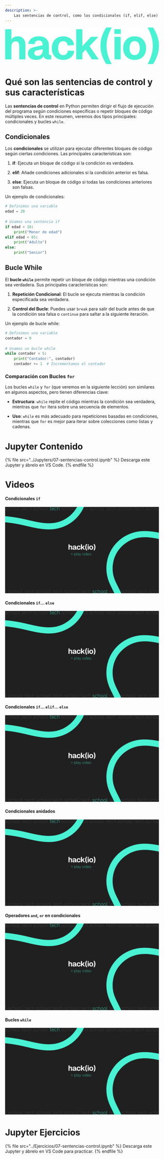 ```yaml
---
description: >-
    Las sentencias de control, como los condicionales (if, elif, else) y los bucles while, dirigen el flujo del programa según condiciones y repiten bloques de código mientras sean verdaderas.
---
```


<div style="text-align: center;">
  <img src="https://github.com/Hack-io-Data/Imagenes/blob/main/01-LogosHackio/logo_celeste@4x.png?raw=true" alt="logo hack(io)" />
</div>


# Qué son las sentencias de control y sus características

Las **sentencias de control** en Python permiten dirigir el flujo de ejecución del programa según condiciones específicas o repetir bloques de código múltiples veces. En este resumen, veremos dos tipos principales: condicionales y bucles `while`.

## Condicionales

Los **condicionales** se utilizan para ejecutar diferentes bloques de código según ciertas condiciones. Las principales características son:

1. **if**: Ejecuta un bloque de código si la condición es verdadera.

2. **elif**: Añade condiciones adicionales si la condición anterior es falsa.

3. **else**: Ejecuta un bloque de código si todas las condiciones anteriores son falsas.

Un ejemplo de condicionales:

```python
# Definimos una variable
edad = 20

# Usamos una sentencia if
if edad < 18:
    print("Menor de edad")
elif edad < 65:
    print("Adulto")
else:
    print("Senior")
```

## Bucle While

El **bucle `while`** permite repetir un bloque de código mientras una condición sea verdadera. Sus principales características son:

1. **Repetición Condicional**: El bucle se ejecuta mientras la condición especificada sea verdadera.

2. **Control del Bucle**: Puedes usar `break` para salir del bucle antes de que la condición sea falsa o `continue` para saltar a la siguiente iteración.

Un ejemplo de bucle while: 

```python
# Definimos una variable
contador = 0

# Usamos un bucle while
while contador < 5:
    print("Contador:", contador)
    contador += 1  # Incrementamos el contador
```



### Comparación con Bucles `for`

Los bucles `while` y `for` (que veremos en la siguiente lección) son similares en algunos aspectos, pero tienen diferencias clave:

- **Estructura**: `while` repite el código mientras la condición sea verdadera, mientras que `for` itera sobre una secuencia de elementos.

- **Uso**: `while` es más adecuado para repeticiones basadas en condiciones, mientras que `for` es mejor para iterar sobre colecciones como listas y cadenas.

# Jupyter Contenido

{% file src="../Jupyters/07-sentencias-control.ipynb" %}
Descarga este Jupyter y ábrelo en VS Code.
{% endfile %}


# Videos

#### Condicionales `if`
<div align="center">
  <a href="https://vimeo.com/933410755/4150c7c7e3?share=copy">
    <img src="https://github.com/Hack-io-Data/Imagenes/blob/main/01-LogosHackio/Cabecera%20video%20Gitbook%20Hackio.png?raw=true" alt="Condicionales if" />
  </a>
</div>

#### Condicionales `if`... `else`
<div align="center">
  <a href="https://vimeo.com/933727493/7094a07ea4?share=copy">
    <img src="https://github.com/Hack-io-Data/Imagenes/blob/main/01-LogosHackio/Cabecera%20video%20Gitbook%20Hackio.png?raw=true" alt="condicionales if else" />
  </a>
</div>

#### Condicionales `if`... `elif`... `else`
<div align="center">
  <a href="https://vimeo.com/933291258/66b90c0055?share=copy">
    <img src="https://github.com/Hack-io-Data/Imagenes/blob/main/01-LogosHackio/Cabecera%20video%20Gitbook%20Hackio.png?raw=true" alt="condicionales if elif else" />
  </a>
</div>


#### Condicionales anidados
<div align="center">
  <a href="https://vimeo.com/933202791/292dbbf3aa?share=copy">
    <img src="https://github.com/Hack-io-Data/Imagenes/blob/main/01-LogosHackio/Cabecera%20video%20Gitbook%20Hackio.png?raw=true" alt="condicionales anidados" />
  </a>
</div>

#### Operadores `and`, `or` en condicionales
<div align="center">
  <a href="https://vimeo.com/933655989/48e4393c3d?share=copy">
    <img src="https://github.com/Hack-io-Data/Imagenes/blob/main/01-LogosHackio/Cabecera%20video%20Gitbook%20Hackio.png?raw=true" alt="and y or" />
  </a>
</div>


#### Bucles `while`
<div align="center">
  <a href="https://vimeo.com/933632831/c9f59e99af?share=copy">
    <img src="https://github.com/Hack-io-Data/Imagenes/blob/main/01-LogosHackio/Cabecera%20video%20Gitbook%20Hackio.png?raw=true" alt="bucles while" />
  </a>
</div>

# Jupyter Ejercicios

{% file src="../Ejercicios/07-sentencias-control.ipynb" %}
Descarga este Jupyter y ábrelo en VS Code para practicar.
{% endfile %}